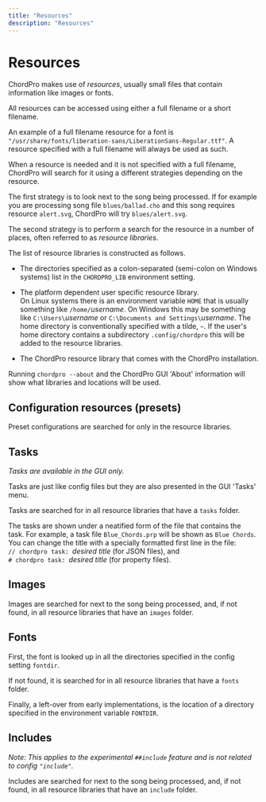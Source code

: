 ```yaml
---
title: "Resources"
description: "Resources"
---
```


# Resources

ChordPro makes use of _resources_, usually small files 
that contain information like images or fonts.

All resources can be accessed using either a full filename or a short
filename. 

An example of a full filename resource for a font is
`"/usr/share/fonts/liberation-sans/LiberationSans-Regular.ttf"`. 
A resource specified with a full filename will always be used as such.

When a resource is needed and it is not specified with a full
filename, ChordPro will search for it using a different strategies
depending on the resource.

The first strategy is to look next to the song being processed.
If for example you are processing song file `blues/ballad.cho`
and this song requires resource `alert.svg`,
ChordPro will try `blues/alert.svg`.

The second strategy is to perform a search for the resource in a number of
places, often referred to as _resource libraries_.

The list of resource libraries is constructed as follows.

* The directories specified as a
colon-separated (semi-colon on Windows systems) list in
the `CHORDPRO_LIB` environment setting.

* The platform dependent user specific resource library.  
On Linux systems
there is an environment variable `HOME` that is usually something like
`/home/`_username_. On Windows this may be something like
`C:\Users\`_username_ or `C:\Documents and Settings\`_username_. The
home directory is conventionally specified with a tilde, `~`.
If the user's home directory contains a subdirectory
`.config/chordpro` this will be added to the resource libraries.

* The ChordPro resource library that comes with the ChordPro installation.

Running `chordpro --about` and the ChordPro GUI 'About' information
will show what libraries and locations will be used.

## Configuration resources (presets)

Preset configurations are searched for only in the resource libraries. 

## Tasks

_Tasks are available in the GUI only._

Tasks are just like config files but they are also presented in the
GUI 'Tasks' menu.

Tasks are searched for in all resource libraries that have a `tasks`
folder.

The tasks are shown under a neatified form of the file that contains
the task. For example, a task file `Blue_Chords.prp` will be shown as
`Blue Chords`. You can change the title with a specially formatted
first line in the file:  
`// chordpro task: `_desired title_ (for JSON files), and  
`# chordpro task: `_desired title_ (for property files).

## Images

Images are searched for next to the song being processed, and, if not
found, in all resource libraries that have an `images` folder.

## Fonts

First, the font is looked up in all the directories specified in the
config setting `fontdir`.

If not found, it is searched for in all resource libraries that have a
`fonts` folder.

Finally, a left-over from early implementations, is the location of a
directory specified in the environment variable `FONTDIR`.

## Includes

_Note: This applies to the experimental `##include` feature and is not
related to config `"include"`._

Includes are searched for next to the song being processed, and, if not
found, in all resource libraries that have an `include` folder.


